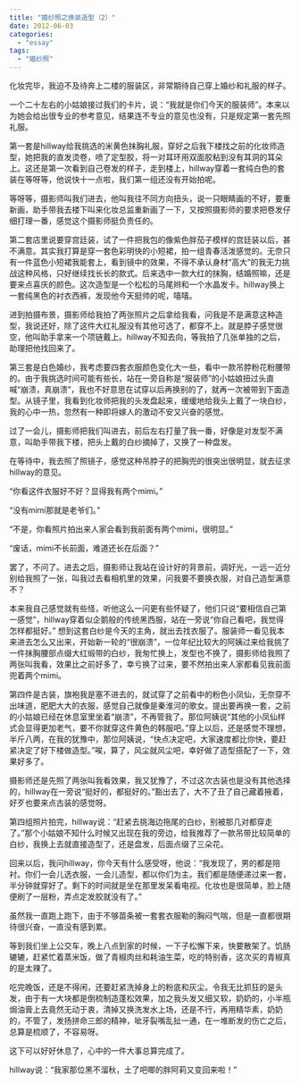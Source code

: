 ```yaml
---
title: "婚纱照之换装造型（2）"
date: 2012-06-03
categories: 
  - "essay"
tags: 
  - "婚纱照"
---
```


化妆完毕，我迫不及待奔上二楼的服装区，非常期待自己穿上婚纱和礼服的样子。

一个二十左右的小姑娘接过我们的卡片，说：“我就是你们今天的服装师”。本来以为她会给出很专业的参考意见，结果连不专业的意见也没有，只是规定第一套先照礼服。

第一套是hillway给我挑选的米黄色抹胸礼服，穿好之后我下楼找之前的化妆师造型，她把我的直发烫卷，喷了定型胶，将一对耳环用双面胶粘到没有耳洞的耳朵上。这还是第一次看到自己卷发的样子，走到楼上，hillway穿着一套纯白色的套装在等呀等，他说快十一点啦，我们第一组还没有开始拍呢。

等呀等，摄影师叫我们进去，他叫我往不同方向扭头，说一只眼睛画的不好，要重新画，助手带我去楼下叫来化妆总监重新画了一下，又按照摄影师的要求把卷发仔细打理一番，感觉这个摄影师挺负责任的。

第二套店里说要穿宫廷装，试了一件把我包的像紫色胖茄子模样的宫廷装以后，甚不满意。其实我打算是穿一套色彩明快的小短裙，拍一组青春活泼感觉的。无奈只有一件蓝色小短裙我能套上，看到镜中的效果，不得不承认身材“高大”的我无力挑战这种风格，只好继续找长长的款式。后来选中一款大红的抹胸，结婚照嘛，还是要来点喜庆的颜色。这次造型是一个松松的马尾辫和一个水晶发卡。hillway换上一套纯黑色的衬衣西裤，发现他今天挺帅的呢，嘻嘻。

进到拍摄布景，摄影师给我拍了两张照片之后拿给我看，问我是不是满意这种造型，我说还好，除了这件大红礼服没有其他可选了，都穿不上。就是脖子感觉很空，他叫助手拿来一个项链戴上。hillway不知去向，等我拍了几张单独的之后，助理把他找回来了。

第三套是白色婚纱，我考虑要四套衣服颜色变化大一些，看中一款吊脖粉花粉腰带的。由于我挑选时间可能有些长，站在一旁自称是“服装师”的小姑娘扭过头直喊“崩溃，真崩溃”，我也不好意思在试穿以后再换别的了，就再一次被带到下面造型。从镜子里，我看到化妆师把我的头发盘起来，缓缓地给我头上戴了一块白纱，我的心中一热，忽然有一种即将嫁人的激动不安又兴奋的感觉。

过了一会儿，摄影师把我们叫进去，前后左右打量了我一番，好像是对发型不满意，叫助手带我下楼，把头上戴的白纱摘掉了，又换了一种盘发。

在等待中，我去照了照镜子，感觉这种吊脖子的把胸兜的很突出很明显，就去征求hillway的意见。

“你看这件衣服好不好？显得我有两个mimi。”

“没有mimi那就是老爷们。”

“不是，你看照片拍出来人家会看到我前面有两个mimi，很明显。”

“废话，mimi不长前面，难道还长在后面？”

罢了，不问了。进去之后，摄影师让我站在设计好的背景前，调好光，一远一近分别给我照了一张，叫我过去看相机里的效果，问我要不要换衣服，对自己造型满意不？

本来我自己感觉就有些怪，听他这么一问更有些怀疑了，他们只说“要相信自己第一感觉”，hillway穿着似企鹅般的传统黑西服，站在一旁说“你自己看吧，我觉得怎样都挺好。” 想到这套白纱是今天的主角，就出去找衣服了。服装师一看见我本来进去怎么又出来，开始新一轮的“很崩溃”，一位年纪比较大的阿姨过来给我挑了一件抹胸腰部点缀大红缎带的白纱，我匆忙换上，发型也不换了，摄影师给我照了两张叫我看，效果比之前好多了，幸亏换了过来，要不然拍出来人家都看见我前面兜着两个mimi。

第四件是古装，旗袍我是塞不进去的，就试穿了之前看中的粉色小凤仙，无奈穿不出味道，肥肥大大的衣服，感觉自己就像是秦淮河的歌女。提出要再换一套，之前的小姑娘已经在休息室里坐着“崩溃”，不再管我了。那位阿姨说“其他的小凤仙样式会显得更加老气，要不你就穿这件黄色的韩服吧。”穿上以后，还是感觉不理想，半斤八两，在我的犹豫中，那位阿姨说，“快点决定吧，大家速度都比你快，要赶紧决定了好下楼做造型。”唉，算了，风尘就风尘吧，幸好做了造型搭配了一下，效果好多了。

摄影师还是先照了两张叫我看效果，我又犹豫了，不过这次古装也是没有其他选择的，hillway在一旁说“挺好的，都挺好的。”豁出去了，大不了丑了自己藏着掖着，好歹也要来点古装的感觉呀。

第四组照片拍完，hillway说：“赶紧去挑海边拖尾的白纱，别被那几对都穿走了。”那个小姑娘不知什么时候又出现在我的旁边，给我推荐了一款吊带比较简单的白纱，我换上去就直接造型了，还是盘发，后面点缀了三朵花。

回来以后，我问hillway，你今天有什么感受呀，他说：“我发现了，男的都是陪衬。你们一会儿选衣服，一会儿造型，都以你们为主。我们都是随便递过来一套，半分钟就穿好了。剩下的时间就是坐在那里发呆看电视。化妆也是很简单，脸上随便刷了一层粉，弄点定发胶就没有了。”

虽然我一直跑上跑下，由于不够苗条被一套套衣服勒的胸闷气喘，但是一直都很期待很兴奋，一直没有感到累。

等到我们坐上公交车，晚上八点到家的时候，一下子松懈下来，快要散架了。饥肠辘辘，赶紧忙着蒸米饭，做了青椒肉丝和耗油生菜，吃的特别香，这次买的青椒真的是太辣了。

吃完晚饭，还是不得闲，还要赶紧洗掉身上的粉底和灰尘。令我无比抓狂的是头发，由于有一大块都是倒梳制造蓬松效果，加之我头发又细又软，奶奶的，小半瓶焗油膏上去竟然无动于衷，清掉又换洗发水上场，还是不行，再用精华素，奶奶的，不管了，发扬拼命三郎的精神，呲牙裂嘴乱扯一通，在一堆断发的伤亡之后，总算是梳顺了，不容易呀。

这下可以好好休息了，心中的一件大事总算完成了。

hillway说：“我家那位黑不溜秋，土了吧唧的胖阿莉又变回来啦！”

